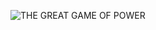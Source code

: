![THE GREAT GAME OF POWER](https://user-images.githubusercontent.com/7574748/112074702-3aca2100-8b4d-11eb-8239-30e3120da6a9.jpg)
